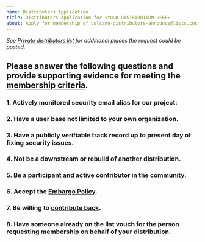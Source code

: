 ```yaml
---
name: Distributors Application
title: Distributors Application for <YOUR DISTRIBUTION HERE>
about: Apply for membership of volcano-distributors-announce@lists.cncf.io
---
```


_See [Private distributors list](https://github.com/volcano-sh/community/blob/master/security-team/private-distributors-list.md#request-to-join) for additional places the request could be posted._

## **Please answer the following questions and provide supporting evidence for meeting the [membership criteria](https://github.com/volcano-sh/community/blob/master/security-team/private-distributors-list.md#membership-criteria).**

### 1. **Actively monitored security email alias for our project:**


### 2. **Have a user base not limited to your own organization.**


### 3. **Have a publicly verifiable track record up to present day of fixing security issues.**


### 4. **Not be a downstream or rebuild of another distribution.**


### 5. **Be a participant and active contributor in the community.**


### 6. **Accept the [Embargo Policy](https://github.com/volcano-sh/community/blob/master/security-team/private-distributors-list.md#embargo-policy).**


### 7. **Be willing to [contribute back](https://github.com/volcano-sh/community/blob/master/security-team/private-distributors-list.md#contributing-back).**


### 8. **Have someone already on the list vouch for the person requesting membership on behalf of your distribution.**
